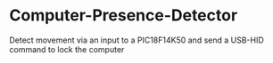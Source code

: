 # Computer-Presence-Detector
Detect movement via an input to a PIC18F14K50 and send a USB-HID command to lock the computer
